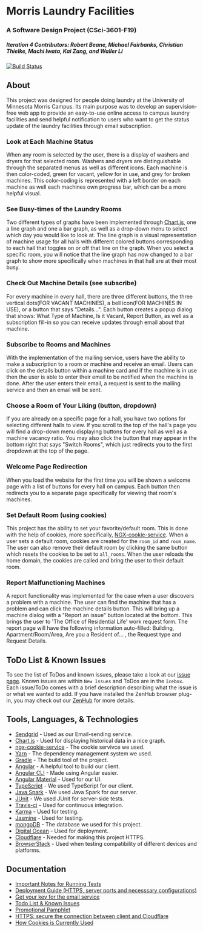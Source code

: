 # Morris Laundry Facilities
### A Software Design Project (CSci-3601-F19)
##### Iteration 4 Contributors: Robert Beane, Michael Fairbanks, Christian Thielke, Machi Iwata, Kai Zang, and Waller Li

[![Build Status](https://travis-ci.org/UMM-CSci-3601-F19/iteration-4-rockin-reindeer.svg?branch=master)](https://travis-ci.org/UMM-CSci-3601-F19/iteration-4-rockin-reindeer)

## About

This project was designed for people doing laundry at the University of Minnesota Morris Campus. Its main purpose was to develop an supervision-free web app to provide an easy-to-use online access to campus laundry facilities and send helpful notification to users who want to get the status update of the laundry facilities through email subscription.

### Look at Each Machine Status

When any room is selected by the user, there is a display of washers and dryers for that selected room. Washers and dryers are distinguishable through the separated menus as well as different icons. Each machine is then color-coded, green for vacant, yellow for in use, and grey for broken machines. This color-coding is represented with a left border on each machine as well each machines own progress bar, which can be
a more helpful visual.
 
### See Busy-times of the Laundry Rooms

Two different types of graphs have been implemented through [Chart.js][CHARTjs], one a line graph and one a bar graph, as well as a drop-down menu to select which day you would like to look at. The line graph is a visual representation of machine usage for all halls with different colored buttons corresponding to each hall that toggles on or off that line on the graph. When you select a specific room, you will notice that the line graph has now changed to a bar graph to show more specifically when machines in that hall are at their most busy.

### Check Out Machine Details (see subscribe)

For every machine in every hall, there are three different buttons, the three vertical dots(FOR VACANT MACHINES), a bell icon(FOR MACHINES IN USE), or a button that says "Details...". Each button creates a popup dialog that shows: What Type of Machine, Is it Vacant, Report Button, as well as a subscription fill-in so you can receive updates through email about that machine.

### Subscribe to Rooms and Machines

With the implementation of the mailing service, users have the ability to make a subscription to a room or machine and receive an email. Users can click on the details button within a machine card and if the machine is in use then the user is able to enter their email to be notified when the machine is done. After the user enters their email, a request is sent to the mailing service and then an email will be sent.

### Choose a Room of Your Liking (button, dropdown)

If you are already on a specific page for a hall, you have two options for selecting different halls to view. If you scroll to the top of the hall's page you will find a drop-down menu displaying buttons for every hall as well as a machine vacancy ratio. You may also click the button that may appear in the bottom right that says "Switch Rooms", which just redirects you to the first dropdown at the top of the page.

### Welcome Page Redirection

When you load the website for the first time you will be shown a welcome page with a list of buttons for every hall on campus. Each button then redirects you to a separate page specifically for viewing that room's machines.

### Set Default Room (using cookies)

This project has the ability to set your favorite/default room. This is done with the help of cookies, more specifically, [NGX-cookie-service][NGXCookie]. When a user sets a default room, cookies are created for the ```room_id``` and ```room_name```. The user can also remove their default room by clicking the same button which resets the cookies to be set to ```all_rooms```. When the user reloads the home domain, the cookies are called and bring the user to their default room.

### Report Malfunctioning Machines

A report functionality was implemented for the case when a user discovers a problem with a machine. The user can find the machine that has a problem and can click the machine details button. This will bring up a machine dialog with a "Report an issue" button located at the bottom. This brings the user to 'The Office of Residential Life' work request form. The report page will have the following information auto-filled: Building, Apartment/Room/Area, Are you a Resident of... , the Request type and Request Details.

## ToDo List & Known Issues
To see the list of ToDos and known issues, please take a look at our [issue page](https://github.com/UMM-CSci-3601-F19/iteration-4-rockin-reindeer/issues). Known issues are within ```New Issues``` and ToDos are in the ```Icebox```. Each issue/ToDo comes with a brief description describing what the issue is or what we wanted to add. If you have installed the ZenHub browser plug-in, you may check out our [ZenHub](https://github.com/UMM-CSci-3601-F19/iteration-4-rockin-reindeer#zenhub) for more details.

## Tools, Languages, & Technologies

* [Sendgrid][SendGrid] - Used as our Email-sending service.
* [Chart.js][CHARTjs] - Used for displaying historical data in a nice graph.
* [ngx-cookie-service][NGXCookie] - The cookie servivce we used.
* [Yarn][yarn] - The dependency management system we used.
* [Gradle][GD] - The build tool of the project.
* [Angular][Ang] - A helpful tool to build our client.
* [Angular CLI][AngCli] - Made using Angular easier.
* [Angular Material][AngMat] - Used for our UI.
* [TypeScript][TS] - We used TypeScript for our client.
* [Java Spark][spark] - We used Java Spark for our server.
* [JUnit][JU] - We used JUnit for server-side tests.
* [Travis-ci][travis] - Used for continuous integration.
* [Karma][karma] - Used for testing.
* [Jasmine][jasmine] - Used for testing.
* [mongoDB][mongo] - The database we used for this project.
* [Digital Ocean][DO] - Used for deployment.
* [Cloudflare][CF] - Needed for making this project HTTPS.
* [BrowserStack][BS] - Used when testing compatibility of different devices and platforms.

## Documentation

* [Important Notes for Running Tests](https://github.com/UMM-CSci-3601-F19/iteration-4-rockin-reindeer/blob/master/Documentation/testInstruction.md)
* [Deployment Guide (HTTPS, server ports and necesssary configurations)](https://github.com/UMM-CSci-3601-F19/iteration-4-rockin-reindeer/blob/master/Documentation/deployment.md)
* [Get your key for the email service](https://github.com/UMM-CSci-3601-F19/iteration-4-rockin-reindeer/blob/master/Documentation/emailKey.md)
* [Todo List & Known Issues](https://github.com/UMM-CSci-3601-F19/iteration-4-rockin-reindeer/issues)
* [Promotional Pamphlet](https://github.com/UMM-CSci-3601-F19/iteration-4-rockin-reindeer/blob/master/Documentation/softDesignBrochure.jpg)
* [HTTPS: secure the connection between client and Cloudflare](https://github.com/UMM-CSci-3601-S19/iteration-4-endgame/blob/master/Documentation/HTTPS.md)
* [How Cookies is Currently Used](https://github.com/UMM-CSci-3601-F19/iteration-4-rockin-reindeer/blob/master/Documentation/cookies.md)

[NGXCookie]: https://www.npmjs.com/package/ngx-cookie-service
[CHARTjs]: https://www.chartjs.org/
[AngMat]: https://material.angular.io/
[SendGrid]: https://sendgrid.com/
[yarn]: https://yarnpkg.com/lang/en/
[GD]: https://gradle.org/
[Ang]: https://angular.io/
[AngCli]: https://cli.angular.io/
[TS]: https://www.typescriptlang.org/
[spark]: http://sparkjava.com/
[JU]: https://junit.org/junit5/
[travis]: https://travis-ci.org/
[karma]: https://karma-runner.github.io/latest/index.html
[jasmine]: https://jasmine.github.io/
[mongo]: https://www.mongodb.com/
[DO]: https://www.digitalocean.com/
[CF]: https://www.cloudflare.com/
[BS]: https://www.browserstack.com/
